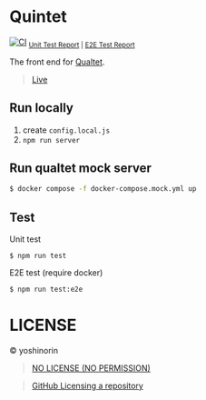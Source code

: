 # Quintet

[![CI](https://github.com/yoshinorin/quintet/actions/workflows/ci.yml/badge.svg)](https://github.com/yoshinorin/quintet/actions/workflows/ci.yml) <sub> [Unit Test Report](https://yoshinorin.github.io/quintet/coverage/) | [E2E Test Report](https://yoshinorin.github.io/quintet/e2e/) </sub>

The front end for [Qualtet](https://github.com/yoshinorin/qualtet).

> [Live](https://yoshinorin.net)

## Run locally

1. create `config.local.js`
2. `npm run server`

## Run qualtet mock server

```sh
$ docker compose -f docker-compose.mock.yml up
```

## Test

Unit test

```
$ npm run test
```

E2E test (require docker)

```
$ npm run test:e2e
```

# LICENSE

© yoshinorin

> [NO LICENSE (NO PERMISSION)](https://choosealicense.com/no-permission/)

> [GitHub Licensing a repository](https://docs.github.com/en/repositories/managing-your-repositorys-settings-and-features/customizing-your-repository/licensing-a-repository)
